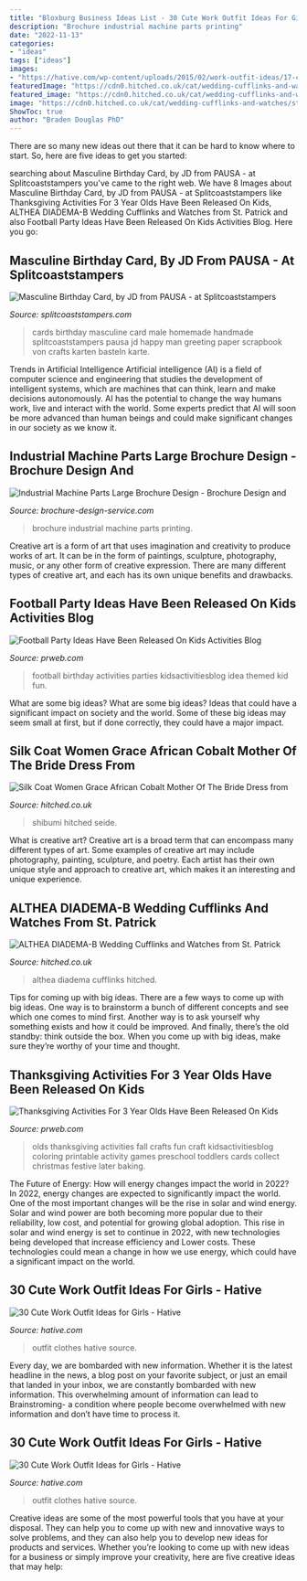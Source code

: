 ```yaml
---
title: "Bloxburg Business Ideas List - 30 Cute Work Outfit Ideas For Girls"
description: "Brochure industrial machine parts printing"
date: "2022-11-13"
categories:
- "ideas"
tags: ["ideas"]
images:
- "https://hative.com/wp-content/uploads/2015/02/work-outfit-ideas/17-cute-work-outfit-ideas-for-girls.jpg"
featuredImage: "https://cdn0.hitched.co.uk/cat/wedding-cufflinks-and-watches/st-patrick/althea-diadema-b--mfvo481613.jpg"
featured_image: "https://cdn0.hitched.co.uk/cat/wedding-cufflinks-and-watches/st-patrick/althea-diadema-b--mfvo481613.jpg"
image: "https://cdn0.hitched.co.uk/cat/wedding-cufflinks-and-watches/st-patrick/althea-diadema-b--mfvo481613.jpg"
ShowToc: true
author: "Braden Douglas PhD"
---
```



There are so many new ideas out there that it can be hard to know where to start. So, here are five ideas to get you started: 

	

		
searching about Masculine Birthday Card, by JD from PAUSA - at Splitcoaststampers you've came to the right web. We have 8 Images about Masculine Birthday Card, by JD from PAUSA - at Splitcoaststampers like Thanksgiving Activities For 3 Year Olds Have Been Released On Kids, ALTHEA DIADEMA-B Wedding Cufflinks and Watches from St. Patrick and also Football Party Ideas Have Been Released On Kids Activities Blog. Here you go:
		
    
## Masculine Birthday Card, By JD From PAUSA - At Splitcoaststampers

<img loading=lazy src="http://images.splitcoaststampers.com/data/gallery/500/2016/04/09/Masculine_card_by_JD_from_PAUSA.jpg" onerror="this.onerror=null;this.src='https://tse4.mm.bing.net/th?id=OIP.xspXq31Vl3CBnziSIIhQwAHaK8&amp;pid=15.1';" alt="Masculine Birthday Card, by JD from PAUSA - at Splitcoaststampers">

_Source: splitcoaststampers.com_

>cards birthday masculine card male homemade handmade splitcoaststampers pausa jd happy man greeting paper scrapbook von crafts karten basteln karte. 

	

Trends in Artificial Intelligence
Artificial intelligence (AI) is a field of computer science and engineering that studies the development of intelligent systems, which are machines that can think, learn and make decisions autonomously. AI has the potential to change the way humans work, live and interact with the world. Some experts predict that AI will soon be more advanced than human beings and could make significant changes in our society as we know it.

    
## Industrial Machine Parts Large Brochure Design - Brochure Design And

<img loading=lazy src="https://www.brochure-design-service.com/wp-content/uploads/2015/04/GasturbineBrochure.jpg" onerror="this.onerror=null;this.src='https://tse2.mm.bing.net/th?id=OIP.JWYnpewim7AhjzuiPAmgmQHaDz&amp;pid=15.1';" alt="Industrial Machine Parts Large Brochure Design - Brochure Design and">

_Source: brochure-design-service.com_

>brochure industrial machine parts printing. 

	

Creative art is a form of art that uses imagination and creativity to produce works of art. It can be in the form of paintings, sculpture, photography, music, or any other form of creative expression. There are many different types of creative art, and each has its own unique benefits and drawbacks.

    
## Football Party Ideas Have Been Released On Kids Activities Blog

<img loading=lazy src="http://ww1.prweb.com/prfiles/2013/09/27/11163002/kids-football-party-ideas.jpg" onerror="this.onerror=null;this.src='https://tse1.mm.bing.net/th?id=OIP.YD3bIggLzk9l4G1BD-PckAHaKl&amp;pid=15.1';" alt="Football Party Ideas Have Been Released On Kids Activities Blog">

_Source: prweb.com_

>football birthday activities parties kidsactivitiesblog idea themed kid fun. 

	

What are some big ideas?
What are some big ideas? Ideas that could have a significant impact on society and the world. Some of these big ideas may seem small at first, but if done correctly, they could have a major impact.

    
## Silk Coat Women Grace African Cobalt Mother Of The Bride Dress From

<img loading=lazy src="https://cdn0.hitched.co.uk/cat/mother-of-the-bride/shibumi/silk-coat-women-grace-african-cobalt--mfvo426155.jpg" onerror="this.onerror=null;this.src='https://tse1.mm.bing.net/th?id=OIP.A2nKhyYLsmD2XJ1EWKlM2QHaLH&amp;pid=15.1';" alt="Silk Coat Women Grace African Cobalt Mother Of The Bride Dress from">

_Source: hitched.co.uk_

>shibumi hitched seide. 

	

What is creative art?
Creative art is a broad term that can encompass many different types of art. Some examples of creative art may include photography, painting, sculpture, and poetry. Each artist has their own unique style and approach to creative art, which makes it an interesting and unique experience.

    
## ALTHEA DIADEMA-B Wedding Cufflinks And Watches From St. Patrick

<img loading=lazy src="https://cdn0.hitched.co.uk/cat/wedding-cufflinks-and-watches/st-patrick/althea-diadema-b--mfvo481613.jpg" onerror="this.onerror=null;this.src='https://tse2.mm.bing.net/th?id=OIP.37Nm5wG1erXHwA6ZFIQs-wHaKe&amp;pid=15.1';" alt="ALTHEA DIADEMA-B Wedding Cufflinks and Watches from St. Patrick">

_Source: hitched.co.uk_

>althea diadema cufflinks hitched. 

	

Tips for coming up with big ideas.
There are a few ways to come up with big ideas. One way is to brainstorm a bunch of different concepts and see which one comes to mind first. Another way is to ask yourself why something exists and how it could be improved. And finally, there’s the old standby: think outside the box. When you come up with big ideas, make sure they’re worthy of your time and thought.

    
## Thanksgiving Activities For 3 Year Olds Have Been Released On Kids

<img loading=lazy src="http://ww1.prweb.com/prfiles/2013/11/08/11316319/25-Thanksgiving-Activities-for-3-Year-Olds-featured-on-Kids-Activities-Blog.jpg" onerror="this.onerror=null;this.src='https://tse3.mm.bing.net/th?id=OIP.Ua7K7XiVkMwOfDWRtCfzUgHaLH&amp;pid=15.1';" alt="Thanksgiving Activities For 3 Year Olds Have Been Released On Kids">

_Source: prweb.com_

>olds thanksgiving activities fall crafts fun craft kidsactivitiesblog coloring printable activity games preschool toddlers cards collect christmas festive later baking. 

	

The Future of Energy: How will energy changes impact the world in 2022?
In 2022, energy changes are expected to significantly impact the world. One of the most important changes will be the rise in solar and wind energy. Solar and wind power are both becoming more popular due to their reliability, low cost, and potential for growing global adoption. This rise in solar and wind energy is set to continue in 2022, with new technologies being developed that increase efficiency and Lower costs. These technologies could mean a change in how we use energy, which could have a significant impact on the world.

    
## 30 Cute Work Outfit Ideas For Girls - Hative

<img loading=lazy src="https://hative.com/wp-content/uploads/2015/02/work-outfit-ideas/13-cute-work-outfit-ideas-for-girls.jpg" onerror="this.onerror=null;this.src='https://tse2.mm.bing.net/th?id=OIP.skuksiJAD-QbIwDEfyJtkQHaLH&amp;pid=15.1';" alt="30 Cute Work Outfit Ideas for Girls - Hative">

_Source: hative.com_

>outfit clothes hative source. 

	

Every day, we are bombarded with new information. Whether it is the latest headline in the news, a blog post on your favorite subject, or just an email that landed in your inbox, we are constantly bombarded with new information. This overwhelming amount of information can lead to Brainstroming- a condition where people become overwhelmed with new information and don’t have time to process it.

    
## 30 Cute Work Outfit Ideas For Girls - Hative

<img loading=lazy src="https://hative.com/wp-content/uploads/2015/02/work-outfit-ideas/17-cute-work-outfit-ideas-for-girls.jpg" onerror="this.onerror=null;this.src='https://tse2.mm.bing.net/th?id=OIP.q4PkGRORcjHupvWc04ydegHaMZ&amp;pid=15.1';" alt="30 Cute Work Outfit Ideas for Girls - Hative">

_Source: hative.com_

>outfit clothes hative source. 

	

Creative ideas are some of the most powerful tools that you have at your disposal. They can help you to come up with new and innovative ways to solve problems, and they can also help you to develop new ideas for products and services. Whether you’re looking to come up with new ideas for a business or simply improve your creativity, here are five creative ideas that may help: 

